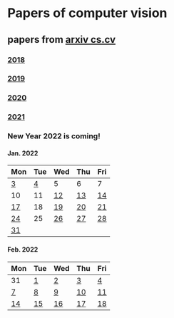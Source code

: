 # Papers of computer vision

## papers from [arxiv cs.cv](http://arxiv.org)
### [2018](2018.md)
### [2019](2019.md)
### [2020](2020.md)
### [2021](2021.md)

### New Year 2022 is coming!

#### Jan. 2022
| Mon                           | Tue                           | Wed                           | Thu                           | Fri                           |
| ----------------------------- | ----------------------------- | ----------------------------- | ----------------------------- | ----------------------------- |
[3](2022/202201/20220103.md)    |[4](2022/202201/20220104.md)   |5   | 6    | 7 |
10 | 11 |  [12](2022/202201/20220112.md) | [13](2022/202201/20220113.md) | [14](2022/202201/20220114.md) |
[17](2022/202201/20220117.md) | 18 | [19](2022/202201/20220119.md) | [20](2022/202201/20220120.md) | [21](2022/202201/20220121.md) |
[24](2022/202201/20220124.md) | 25 | [26](2022/202201/20220126.md) | [27](2022/202201/20220127.md) | [28](2022/202201/20220128.md) |
[31](2022/202201/20220131.md) |


#### Feb. 2022
| Mon                           | Tue                           | Wed                           | Thu                           | Fri                           |
| ----------------------------- | ----------------------------- | ----------------------------- | ----------------------------- | ----------------------------- |
31 | [1](2022/202202/20220201.md) |[2](2022/202202/20220202.md) |[3](2022/202202/20220203.md) |[4](2022/202202/20220204.md) |
[7](2022/202202/20220207.md) | [8](2022/202202/20220208.md) |[9](2022/202202/20220209.md) |[10](2022/202202/20220210.md) |[11](2022/202202/20220211.md) |
[14](2022/202202/20220214.md) |[15](2022/202202/20220215.md) |[16](2022/202202/20220216.md) |[17](2022/202202/20220217.md) |[18](2022/202202/20220218.md) |
